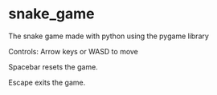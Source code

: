 # snake_game
The snake game made with python using the pygame library

Controls:
  Arrow keys or WASD to move

  Spacebar resets the game.

  Escape exits the game.

